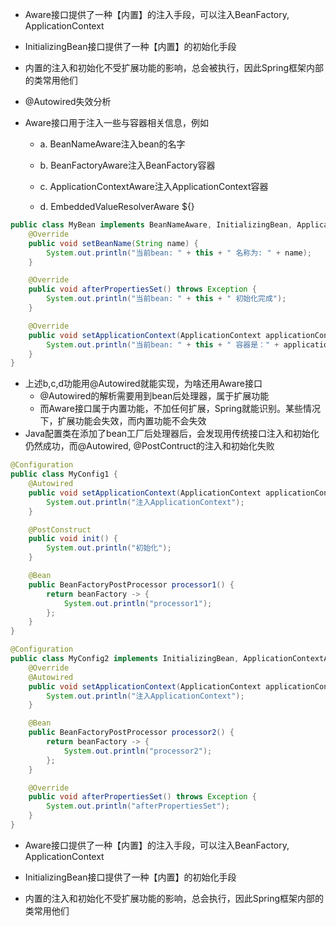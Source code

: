 - Aware接口提供了一种【内置】的注入手段，可以注入BeanFactory, ApplicationContext

- InitializingBean接口提供了一种【内置】的初始化手段

- 内置的注入和初始化不受扩展功能的影响，总会被执行，因此Spring框架内部的类常用他们

- @Autowired失效分析

- Aware接口用于注入一些与容器相关信息，例如
  
  - a. BeanNameAware注入bean的名字
  
  - b. BeanFactoryAware注入BeanFactory容器
  
  - c. ApplicationContextAware注入ApplicationContext容器
  
  - d. EmbeddedValueResolverAware ${}

```java
public class MyBean implements BeanNameAware, InitializingBean, ApplicationContextAware {
    @Override
    public void setBeanName(String name) {
        System.out.println("当前bean: " + this + " 名称为: " + name);
    }

    @Override
    public void afterPropertiesSet() throws Exception {
        System.out.println("当前bean: " + this + " 初始化完成");
    }

    @Override
    public void setApplicationContext(ApplicationContext applicationContext) throws BeansException {
        System.out.println("当前bean: " + this + " 容器是：" + applicationContext);
    }
}
```

- 上述b,c,d功能用@Autowired就能实现，为啥还用Aware接口
  - @Autowired的解析需要用到bean后处理器，属于扩展功能
  - 而Aware接口属于内置功能，不加任何扩展，Spring就能识别。某些情况下，扩展功能会失效，而内置功能不会失效
- Java配置类在添加了bean工厂后处理器后，会发现用传统接口注入和初始化仍然成功，而@Autowired, @PostContruct的注入和初始化失败

```java
@Configuration
public class MyConfig1 {
    @Autowired
    public void setApplicationContext(ApplicationContext applicationContext) {
        System.out.println("注入ApplicationContext");
    }

    @PostConstruct
    public void init() {
        System.out.println("初始化");
    }

    @Bean
    public BeanFactoryPostProcessor processor1() {
        return beanFactory -> {
            System.out.println("processor1");
        };
    }
}
```

```java
@Configuration
public class MyConfig2 implements InitializingBean, ApplicationContextAware {
    @Override
    @Autowired
    public void setApplicationContext(ApplicationContext applicationContext) {
        System.out.println("注入ApplicationContext");
    }

    @Bean
    public BeanFactoryPostProcessor processor2() {
        return beanFactory -> {
            System.out.println("processor2");
        };
    }

    @Override
    public void afterPropertiesSet() throws Exception {
        System.out.println("afterPropertiesSet");
    }
}
```

- Aware接口提供了一种【内置】的注入手段，可以注入BeanFactory, ApplicationContext

- InitializingBean接口提供了一种【内置】的初始化手段

- 内置的注入和初始化不受扩展功能的影响，总会执行，因此Spring框架内部的类常用他们
